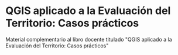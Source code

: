# QGIS aplicado a la Evaluación del Territorio: Casos prácticos
Material complementario al libro docente titulado "QGIS aplicado a la Evaluación del Territorio: Casos prácticos"
